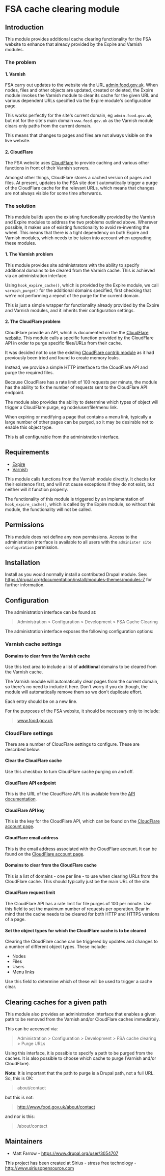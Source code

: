 # FSA cache clearing module #

## Introduction ##
This module provides additional cache clearing functionality for the FSA website to enhance that already provided by the Expire and Varnish modules.

### The problem ###

#### 1. Varnish ####
FSA carry out updates to the website via the URL [admin.food.gov.uk](https://admin.food.gov.uk). When nodes, files and other objects are updated, created or deleted, the Expire module invokes the Varnish module to clear its cache for the given URL and various dependent URLs specified via the Expire module's configuration page.

This works perfectly for the site's current domain, eg `admin.food.gov.uk`, but not for the site's main domain `www.food.gov.uk` as the Varnish module clears only paths from the current domain.

This means that changes to pages and files are not always visible on the live website.

#### 2. CloudFlare ####
The FSA website uses [CloudFlare](https://www.cloudflare.com) to provide caching and various other functions in front of their Varnish servers.

Amongst other things, CloudFlare stores a cached version of pages and files. At present, updates to the FSA site don't automatically trigger a purge of the CloudFlare cache for the relevant URLs, which means that changes are not always visible for some time afterwards.

### The solution ###
This module builds upon the existing functionality provided by the Varnish and Expire modules to address the two problems outlined above. Wherever possible, it makes use of existing functionality to avoid re-inventing the wheel. This means that there is a tight dependency on both Expire and Varnish modules, which needs to be taken into account when upgrading these modules.

#### 1. The Varnish problem ####
This module provides site administrators with the ability to specify additional domains to be cleared from the Varnish cache. This is achieved via an administration interface.

Using `hook_expire_cache()`, which is provided by the Expire module, we call `varnish_purge()` for the additional domains specified, first checking that we're not performing a repeat of the purge for the current domain.

This is just a simple wrapper for functionality already provided by the Expire and Varnish modules, and it inherits their configuration settings.

#### 2. The CloudFlare problem ####
CloudFlare provide an API, which is documented on the the [CloudFlare website](https://www.cloudflare.com/docs/client-api.html). This module calls a specific function provided by the CloudFlare API in order to purge specific files/URLs from their cache.

It was decided not to use the existing [CloudFlare contrib module](https://www.drupal.org/project/cloudflare) as it had previously been tried and found to create memory leaks.

Instead, we provide a simple HTTP interface to the CloudFlare API and purge the required files.

Because CloudFlare has a rate limit of 100 requests per minute, the module has the ability to fix the number of requests sent to the CloudFlare API endpoint.

The module also provides the ability to determine which types of object will trigger a CloudFlare purge, eg node/user/file/menu link.

When expiring or modifying a page that contains a menu link, typically a large number of other pages can be purged, so it may be desirable not to enable this object type.

This is all configurable from the administration interface.

## Requirements ##
* [Expire](https://www.drupal.org/project/expire)
* [Varnish](https://www.drupal.org/project/varnish)

This module calls functions from the Varnish module directly. It checks for their existence first, and will not cause exceptions if they do not exist, but neither will it function properly.

The functionality of this module is triggered by an implementation of `hook_expire_cache()`, which is called by the Expire module, so without this module, the functionality will not be called.

## Permissions ##
This module does not define any new permissions. Access to the administration interface is available to all users with the `administer site configuration`  permission.

## Installation ##
Install as you would normally install a contributed Drupal module. See: https://drupal.org/documentation/install/modules-themes/modules-7 for further information.

## Configuration ##
The administration interface can be found at:

> Administration > Configuration > Development > FSA Cache Clearing

The administration interface exposes the following configuration options:

### Varnish cache settings ###

#### Domains to clear from the Varnish cache ####
Use this text area to include a list of **additional** domains to be cleared from the Varnish cache.

The Varnish module will automatically clear pages from the current domain, so there's no need to include it here. Don't worry if you do though, the module will automatically remove them so we don't duplicate effort.

Each entry should be on a new line.

For the purposes of the FSA website, it should be necessary only to include:

> www.food.gov.uk

### CloudFlare settings ###
There are a number of CloudFlare settings to configure. These are described below.

#### Clear the CloudFlare cache ####
Use this checkbox to turn CloudFlare cache purging on and off.

#### CloudFlare API endpoint ####
This is the URL of the CloudFlare API. It is available from the [API documentation](https://www.cloudflare.com/docs/client-api.html).

#### CloudFlare API key ####
This is the key for the CloudFlare API, which can be found on the [CloudFlare account page](https://www.cloudflare.com/my-account.html).

#### CloudFlare email address ####
This is the email address associated with the CloudFlare account. It can be found on the [CloudFlare account page](https://www.cloudflare.com/my-account.html).

#### Domains to clear from the CloudFlare cache ####
This is a list of domains - one per line - to use when clearing URLs from the CloudFlare cache. This should typically just be the main URL of the site.

#### CloudFlare request limit ####
The CloudFlare API has a rate limit for file purges of 100 per minute. Use this field to set the maximum number of requests per operation. Bear in mind that the cache needs to be cleared for both HTTP and HTTPS versions of a page.

#### Set the object types for which the CloudFlare cache is to be cleared ####
Clearing the CloudFlare cache can be triggered by updates and changes to a number of different object types. These include:

* Nodes
* Files
* Users
* Menu links

Use this field to determine which of these will be used to trigger a cache clear.

## Clearing caches for a given path ##
This module also provides an administration interface that enables a given path to be removed from the Varnish and/or CloudFlare caches immediately.

This can be accessed via:

> Administration > Configuration > Development > FSA cache clearing > Purge URLs

Using this interface, it is possible to specify a path to be purged from the caches. It is also possible to choose which cache to purge (Varnish and/or CloudFlare).

**Note:** It is important that the path to purge is a Drupal path, not a full URL. So, this is OK:

> about/contact

but this is not:

> http://www.food.gov.uk/about/contact

and nor is this:

> /about/contact

## Maintainers ##
* Matt Farrow - https://www.drupal.org/user/3054707

This project has been created at Sirius - stress free technology - http://www.siriusopensource.com
